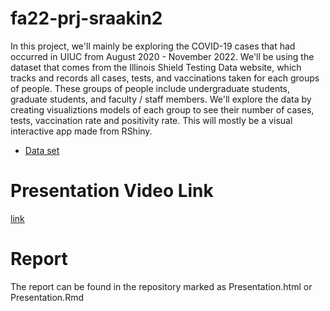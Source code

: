 # fa22-prj-sraakin2

In this project, we'll mainly be exploring the COVID-19 cases that had occurred in UIUC from August 2020 - November 2022. We'll be using the dataset that comes from the Illinois Shield Testing Data website, which tracks and records all cases, tests, and vaccinations taken for each groups of people. These groups of people include undergraduate students, graduate students, and faculty / staff members. We'll explore the data by creating visualiztions models of each group to see their number of cases, tests, vaccination rate and positivity rate. This will mostly be a visual interactive app made from RShiny.
- [Data set](https://go.illinois.edu/COVIDTestingData)

# Presentation Video Link 
[link](https://uofi.box.com/s/8nj22iudj2ap375l9b91ek72tvogp9p1)  

# Report 
The report can be found in the repository marked as Presentation.html or Presentation.Rmd

